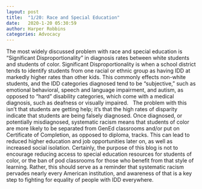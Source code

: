 ```yaml
---
layout: post
title:  "1/20: Race and Special Education"
date:   2020-1-20 05:30:59
author: Harper Robbins
categories: Advocacy
---
```


The most widely discussed problem with race and special education is “Significant Disproportionality” in diagnosis rates between white students and students of color. Significant Disproportionality is when a school district tends to identify students from one racial or ethnic group as having IDD at markedly higher rates than other kids. This commonly effects non-white students, and the IDD categories diagnosed tend to be “subjective,” such as emotional behavioral, speech and language impairment, and autism, as opposed to “hard” disability categories, which come with a medical diagnosis, such as deafness or visually impaired.  
The problem with this isn’t that students are getting help; it’s that the high rates of disparity indicate that students are being falsely diagnosed. Once diagnosed, or potentially misdiagnosed, systematic racism means that students of color are more likely to be separated from GenEd classrooms and/or put on Certificate of Completion, as opposed to diploma, tracks. This can lead to reduced higher education and job opportunities later on, as well as increased social isolation.
Certainly, the purpose of this blog is not to encourage reducing access to special education resources for students of color, or the ban of pod classrooms for those who benefit from that style of learning. Rather, this should serve as a reminder that systematic racism pervades nearly every American institution, and awareness of that is a key step to fighting for equality of people with IDD everywhere.
